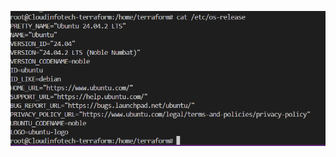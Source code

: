 ![Picture18](https://github.com/gurpreet2828/terraform-ansible/blob/8cbc1df978429f7e7178e90079856dca75ebdd8f/Images/Picture%2018.png)

